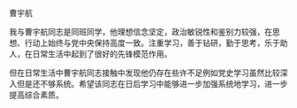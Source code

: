 曹宇航

我与曹宇航同志是同班同学，他理想信念坚定，政治敏锐性和鉴别力较强，在思想、行动上始终与党中央保持高度一致。注重学习，善于钻研，勤于思考，乐于助人，在日常生活中起到了很好的先锋模范作用。

但在日常生活中曹宇航同志接触中发现他仍存在些许不足例如党史学习虽然比较深入但是还不够系统。希望该同志在日后学习中能够进一步加强系统地学习，进一步提高综合素质。



